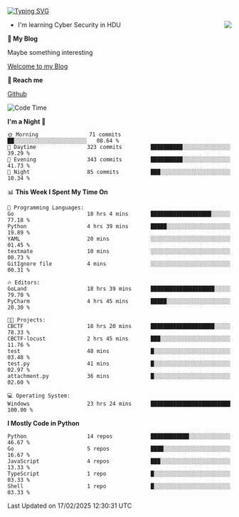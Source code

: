 [![Typing SVG](https://readme-typing-svg.herokuapp.com?font=Fira+Code&pause=1000&random=false&width=450&height=60&lines=Hello+%F0%9F%91%8B%F0%9F%8F%BB;I'm+JBNRZ)](https://git.io/typing-svg)

<a href="#">
  <img align="right" src="https://github-readme-stats.vercel.app/api?username=JBNRZ&show_icons=true&bg_color=15,f2f7fd,E0EAFC" />
</a>

- I'm learning Cyber Security in HDU

 **🌱 My Blog**

Maybe something interesting

[Welcome to my Blog](https://jbnrz.com.cn/)

 **💬 Reach me** 

[Github](https://github.com/JBNRZ)


<!--START_SECTION:waka-->
![Code Time](http://img.shields.io/badge/Code%20Time-985%20hrs%202%20mins-blue)

**I'm a Night 🦉** 

```text
🌞 Morning                71 commits          ██░░░░░░░░░░░░░░░░░░░░░░░   08.64 % 
🌆 Daytime                323 commits         ██████████░░░░░░░░░░░░░░░   39.29 % 
🌃 Evening                343 commits         ██████████░░░░░░░░░░░░░░░   41.73 % 
🌙 Night                  85 commits          ███░░░░░░░░░░░░░░░░░░░░░░   10.34 % 
```


📊 **This Week I Spent My Time On** 

```text
💬 Programming Languages: 
Go                       18 hrs 4 mins       ███████████████████░░░░░░   77.18 % 
Python                   4 hrs 39 mins       █████░░░░░░░░░░░░░░░░░░░░   19.89 % 
YAML                     20 mins             ░░░░░░░░░░░░░░░░░░░░░░░░░   01.45 % 
textmate                 10 mins             ░░░░░░░░░░░░░░░░░░░░░░░░░   00.73 % 
GitIgnore file           4 mins              ░░░░░░░░░░░░░░░░░░░░░░░░░   00.31 % 

🔥 Editors: 
GoLand                   18 hrs 39 mins      ████████████████████░░░░░   79.70 % 
PyCharm                  4 hrs 45 mins       █████░░░░░░░░░░░░░░░░░░░░   20.30 % 

🐱‍💻 Projects: 
CBCTF                    18 hrs 20 mins      ████████████████████░░░░░   78.33 % 
CBCTF-locust             2 hrs 45 mins       ███░░░░░░░░░░░░░░░░░░░░░░   11.76 % 
test                     48 mins             █░░░░░░░░░░░░░░░░░░░░░░░░   03.48 % 
test.py                  41 mins             █░░░░░░░░░░░░░░░░░░░░░░░░   02.97 % 
attachment.py            36 mins             █░░░░░░░░░░░░░░░░░░░░░░░░   02.60 % 

💻 Operating System: 
Windows                  23 hrs 24 mins      █████████████████████████   100.00 % 
```

**I Mostly Code in Python** 

```text
Python                   14 repos            ████████████░░░░░░░░░░░░░   46.67 % 
Go                       5 repos             ████░░░░░░░░░░░░░░░░░░░░░   16.67 % 
JavaScript               4 repos             ███░░░░░░░░░░░░░░░░░░░░░░   13.33 % 
TypeScript               1 repo              █░░░░░░░░░░░░░░░░░░░░░░░░   03.33 % 
Shell                    1 repo              █░░░░░░░░░░░░░░░░░░░░░░░░   03.33 % 
```




 Last Updated on 17/02/2025 12:30:31 UTC
<!--END_SECTION:waka-->
